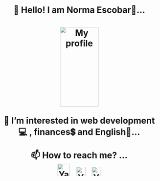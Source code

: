 <h1 align="center" text-align = "center">👋 Hello! I am Norma Escobar💛...<h1>
 <div align="center">
 <img src="https://i.imgur.com/Xlvm7IJ.png" alt="My profile" width="50%" height="260px">
 </div>

<p align="center">👀 I’m interested in web development💻 , finances💲 and English📙...<p>
<p align="center">📫 How to reach me? ...
<br><a href="https://twitter.com/Yami_Diaz_896"><img src="https://cdn.worldvectorlogo.com/logos/twitter-6.svg" title="Twitter" alt="Yamileth Díaz profile" width="40"/></a>
&ensp;<a href="https://www.linkedin.com/in/yamileth-d%C3%ADaz-107246205/"><img src="https://cdn.worldvectorlogo.com/logos/linkedin-icon-2.svg" title="Linkedin" alt="Yamileth Díaz Linkedin account" width="30"/></a>
&ensp;<a href="https://www.facebook.com/profile.php?id=100054517436718" target="blank"><img src="https://raw.githubusercontent.com/rahuldkjain/github-profile-readme-generator/master/src/images/icons/Social/facebook.svg" alt="Yamileth Díaz" height="30" width="30" /></a><p>
 



 
  
 



<!---
yami-normix/yami-normix is a ✨ special ✨ repository because its `README.md` (this file) appears on your GitHub profile.
You can click the Preview link to take a look at your changes.
--->
